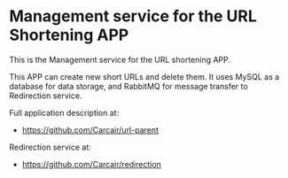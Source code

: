 # Management service for the URL Shortening APP

This is the Management service for the URL shortening APP.

This APP can create new short URLs and delete them. It uses MySQL as a database for data storage, and RabbitMQ for message transfer to Redirection service.

Full application description at:

- https://github.com/Carcair/url-parent

Redirection service at:

- https://github.com/Carcair/redirection

